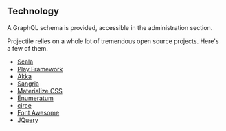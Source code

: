 ## Technology

A GraphQL schema is provided, accessible in the administration section.

Projectile relies on a whole lot of tremendous open source projects. Here's a few of them.

* [Scala](http://www.scala-lang.org)
* [Play Framework](https://www.playframework.com)
* [Akka](http://akka.io)
* [Sangria](http://sangria-graphql.org)
* [Materialize CSS](http://materializecss.com)
* [Enumeratum](https://github.com/lloydmeta/enumeratum)
* [circe](https://circe.github.io/circe)
* [Font Awesome](http://fontawesome.io)
* [JQuery](https://jquery.com/)
